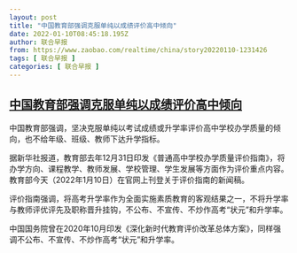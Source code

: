 ```yaml
---
layout: post
title: "中国教育部强调克服单纯以成绩评价高中倾向"
date: 2022-01-10T08:45:18.195Z
author: 联合早报
from: https://www.zaobao.com/realtime/china/story20220110-1231426
tags: [ 联合早报 ]
categories: [ 联合早报 ]
---
```

<!--1641823980000-->
[中国教育部强调克服单纯以成绩评价高中倾向](https://www.zaobao.com/realtime/china/story20220110-1231426)
------

<div>
<p>中国教育部强调，坚决克服单纯以考试成绩或升学率评价高中学校办学质量的倾向，也不给年级、班级、教师下达升学指标。</p><p>据新华社报道，教育部去年12月31日印发《普通高中学校办学质量评价指南》，将办学方向、课程教学、教师发展、学校管理、学生发展等方面作为评价重点内容。教育部今天（2022年1月10日）在官网上刊登关于评价指南的新闻稿。</p><p>评价指南强调，将高考升学率作为全面实施素质教育的客观结果之一，不将升学率与教师评优评先及职称晋升挂钩，不公布、不宣传、不炒作高考“状元”和升学率。</p><section id="imu"><div id="dfp-ad-imu1">        </div></section><p>中国国务院曾在2020年10月印发《深化新时代教育评价改革总体方案》，同样强调不公布、不宣传、不炒作高考“状元”和升学率。</p>      <div class="cx_paywall_placeholder" id="sph_cdp_40"></div>
</div>
